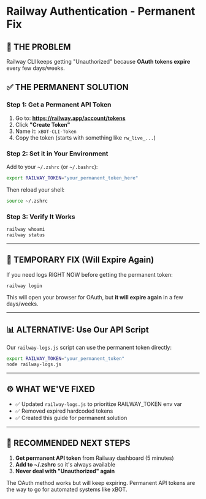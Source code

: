 # Railway Authentication - Permanent Fix

## 🔴 THE PROBLEM
Railway CLI keeps getting "Unauthorized" because **OAuth tokens expire** every few days/weeks.

## ✅ THE PERMANENT SOLUTION

### Step 1: Get a Permanent API Token

1. Go to: **https://railway.app/account/tokens**
2. Click **"Create Token"**
3. Name it: `xBOT-CLI-Token`
4. Copy the token (starts with something like `rw_live_...`)

### Step 2: Set it in Your Environment

Add to your `~/.zshrc` (or `~/.bashrc`):

```bash
export RAILWAY_TOKEN="your_permanent_token_here"
```

Then reload your shell:
```bash
source ~/.zshrc
```

### Step 3: Verify It Works

```bash
railway whoami
railway status
```

---

## 🚨 TEMPORARY FIX (Will Expire Again)

If you need logs RIGHT NOW before getting the permanent token:

```bash
railway login
```

This will open your browser for OAuth, but **it will expire again** in a few days/weeks.

---

## 📊 ALTERNATIVE: Use Our API Script

Our `railway-logs.js` script can use the permanent token directly:

```bash
export RAILWAY_TOKEN="your_permanent_token"
node railway-logs.js
```

---

## ⚙️ WHAT WE'VE FIXED

- ✅ Updated `railway-logs.js` to prioritize RAILWAY_TOKEN env var
- ✅ Removed expired hardcoded tokens
- ✅ Created this guide for permanent solution

---

## 🎯 RECOMMENDED NEXT STEPS

1. **Get permanent API token** from Railway dashboard (5 minutes)
2. **Add to ~/.zshrc** so it's always available
3. **Never deal with "Unauthorized" again**

The OAuth method works but will keep expiring. Permanent API tokens are the way to go for automated systems like xBOT.


